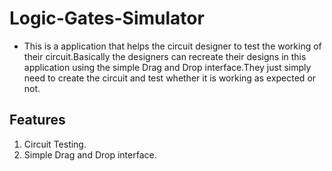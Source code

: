# Logic-Gates-Simulator
* This is a application that helps the circuit designer to test the working of their circuit.Basically the designers can recreate their designs in this application using the simple Drag and Drop interface.They just simply need to create the circuit and test whether it is working as expected or not.

## Features
1. Circuit Testing.
2. Simple Drag and Drop interface.

